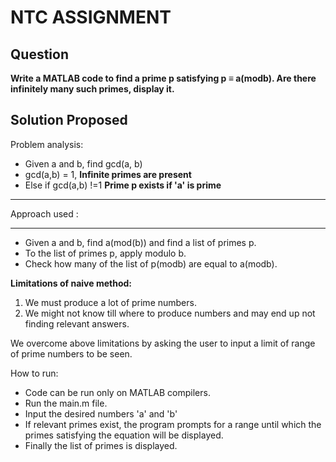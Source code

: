 NTC ASSIGNMENT
=

## Question
<b>Write a MATLAB code to find a prime p satisfying p ≡ a(modb). Are
there infinitely many such primes, display it.</b>


## Solution Proposed

Problem analysis: 

* Given a and b, find gcd(a, b)
* gcd(a,b) = 1, <b> Infinite primes are present</b>
* Else if gcd(a,b) !=1 <b> Prime p exists if 'a' is prime </b>

___

Approach used : 
___

* Given a and b, find a(mod(b)) and find a list of primes p.  
* To the list of primes p, apply modulo b.  
* Check how many of the list of p(modb) are equal to a(modb).  

<b> Limitations of naive method:  </b>    
1. We must produce a lot of prime numbers. 
2. We might not know till where to produce numbers and may end up not finding relevant answers. 

We overcome above limitations by asking the user to input a limit of range of prime numbers to be seen.

How to run:

* Code can be run only on MATLAB compilers.
* Run the main.m file.
* Input the desired numbers 'a' and 'b'
* If relevant primes exist, the program prompts for a range until which the primes satisfying the equation will be displayed.
* Finally the list of primes is displayed.